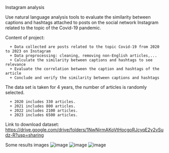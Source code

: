 Instagram analysis

Use natural language analysis tools to evaluate the similarity between captions and hashtags attached to posts on the social network Instagram related to the topic of the Covid-19 pandemic.


Content of project:

      + Data collected are posts related to the topic Covid-19 from 2020 to 2023 on Instagram
      + Data preprocessing: cleaning, removing non-English articles,...
      + Calculate the similarity between captions and hashtags to see relevance
      + Evaluate the correlation between the caption and hashtags of the article
      + Conclude and verify the similarity between captions and hashtags

The data set is taken for 4 years, the number of articles is randomly selected.

      + 2020 includes 330 articles.
      + 2021 includes 800 articles.
      + 2022 includes 2100 articles.
      + 2023 includes 6500 articles.
Link to download dataset: https://drive.google.com/drive/folders/1NwNjrmAKoVtHocgoRJcyqE2y2vSudz-R?usp=sharing

Some results images
![image](https://github.com/Hainguyendangduc/InstagramAnalysis/assets/77379426/932e567c-43a0-4433-80e7-5d5faa0be872)
![image](https://github.com/Hainguyendangduc/InstagramAnalysis/assets/77379426/e6809260-8412-4799-bb12-3b316c5e2711)
![image](https://github.com/Hainguyendangduc/InstagramAnalysis/assets/77379426/d542f693-c700-47b7-9d61-d8a2095c93bb)


